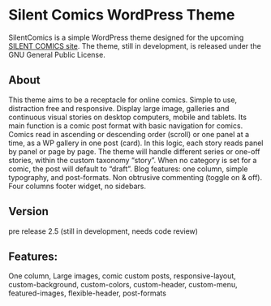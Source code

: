 # Silent Comics WordPress Theme

SilentComics is a simple WordPress theme designed for the upcoming [SILENT COMICS site](http://silent-comics.com). The theme, still in development, is released under the GNU General Public License.

## About
This theme aims to be a receptacle for online comics. Simple to use, distraction free and responsive. Display large image, galleries and continuous visual stories on desktop computers, mobile and tablets. Its main function is a comic post format with basic navigation for comics. Comics read in ascending or descending order (scroll) or one panel at a time, as a WP gallery in one post (card). In this logic, each story reads panel by panel or page by page. The theme will handle different series or one-off stories, within the custom taxonomy “story”. When no category is set for a comic, the post will default to “draft”. Blog features: one column, simple typography, and post-formats. Non obtrusive commenting (toggle on & off). Four columns footer widget, no sidebars.

## Version
pre release 2.5 (still in development, needs code review)

## Features:

One column, Large images, comic custom posts, responsive-layout, custom-background, custom-colors, custom-header, custom-menu, featured-images, flexible-header, post-formats
